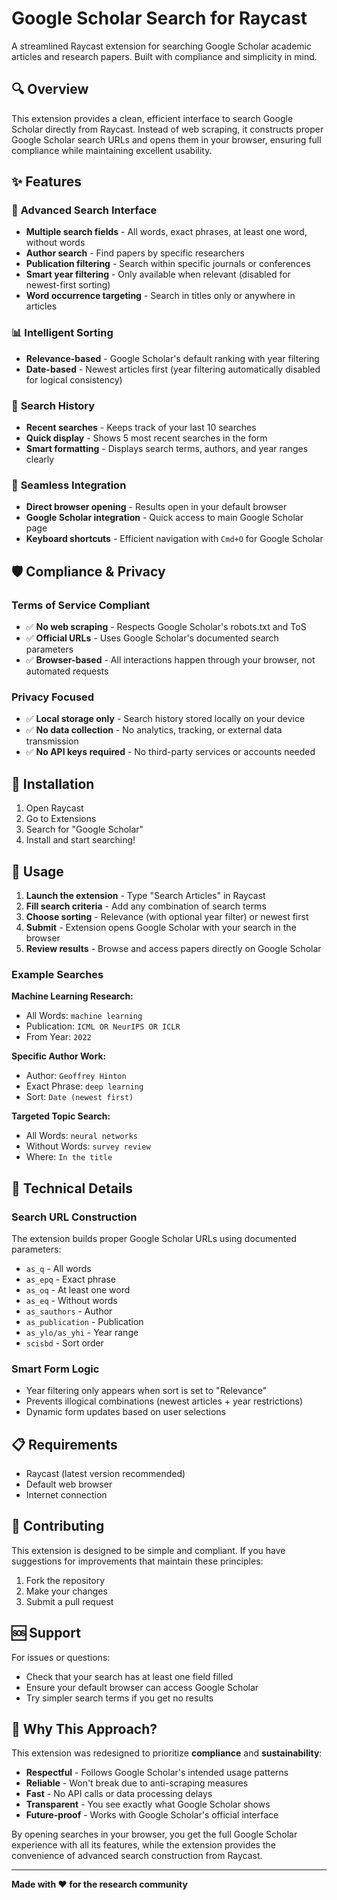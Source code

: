 # Google Scholar Search for Raycast

A streamlined Raycast extension for searching Google Scholar academic articles and research papers. Built with compliance and simplicity in mind.

## 🔍 Overview

This extension provides a clean, efficient interface to search Google Scholar directly from Raycast. Instead of web scraping, it constructs proper Google Scholar search URLs and opens them in your browser, ensuring full compliance while maintaining excellent usability.

## ✨ Features

### 🎯 **Advanced Search Interface**
- **Multiple search fields** - All words, exact phrases, at least one word, without words
- **Author search** - Find papers by specific researchers
- **Publication filtering** - Search within specific journals or conferences
- **Smart year filtering** - Only available when relevant (disabled for newest-first sorting)
- **Word occurrence targeting** - Search in titles only or anywhere in articles

### 📊 **Intelligent Sorting**
- **Relevance-based** - Google Scholar's default ranking with year filtering
- **Date-based** - Newest articles first (year filtering automatically disabled for logical consistency)

### 💾 **Search History**
- **Recent searches** - Keeps track of your last 10 searches
- **Quick display** - Shows 5 most recent searches in the form
- **Smart formatting** - Displays search terms, authors, and year ranges clearly

### 🚀 **Seamless Integration**
- **Direct browser opening** - Results open in your default browser
- **Google Scholar integration** - Quick access to main Google Scholar page
- **Keyboard shortcuts** - Efficient navigation with `Cmd+O` for Google Scholar

## 🛡️ Compliance & Privacy

### **Terms of Service Compliant**
- ✅ **No web scraping** - Respects Google Scholar's robots.txt and ToS
- ✅ **Official URLs** - Uses Google Scholar's documented search parameters
- ✅ **Browser-based** - All interactions happen through your browser, not automated requests

### **Privacy Focused**
- ✅ **Local storage only** - Search history stored locally on your device
- ✅ **No data collection** - No analytics, tracking, or external data transmission
- ✅ **No API keys required** - No third-party services or accounts needed

## 🚀 Installation

1. Open Raycast
2. Go to Extensions
3. Search for "Google Scholar"
4. Install and start searching!

## 📖 Usage

1. **Launch the extension** - Type "Search Articles" in Raycast
2. **Fill search criteria** - Add any combination of search terms
3. **Choose sorting** - Relevance (with optional year filter) or newest first
4. **Submit** - Extension opens Google Scholar with your search in the browser
5. **Review results** - Browse and access papers directly on Google Scholar

### Example Searches

**Machine Learning Research:**
- All Words: `machine learning`
- Publication: `ICML OR NeurIPS OR ICLR`
- From Year: `2022`

**Specific Author Work:**
- Author: `Geoffrey Hinton`
- Exact Phrase: `deep learning`
- Sort: `Date (newest first)`

**Targeted Topic Search:**
- All Words: `neural networks`
- Without Words: `survey review`
- Where: `In the title`

## 🔧 Technical Details

### **Search URL Construction**
The extension builds proper Google Scholar URLs using documented parameters:
- `as_q` - All words
- `as_epq` - Exact phrase
- `as_oq` - At least one word
- `as_eq` - Without words
- `as_sauthors` - Author
- `as_publication` - Publication
- `as_ylo/as_yhi` - Year range
- `scisbd` - Sort order

### **Smart Form Logic**
- Year filtering only appears when sort is set to "Relevance"
- Prevents illogical combinations (newest articles + year restrictions)
- Dynamic form updates based on user selections

## 📋 Requirements

- Raycast (latest version recommended)
- Default web browser
- Internet connection

## 🤝 Contributing

This extension is designed to be simple and compliant. If you have suggestions for improvements that maintain these principles:

1. Fork the repository
2. Make your changes
3. Submit a pull request

## 🆘 Support

For issues or questions:
- Check that your search has at least one field filled
- Ensure your default browser can access Google Scholar
- Try simpler search terms if you get no results

## 🎯 Why This Approach?

This extension was redesigned to prioritize **compliance** and **sustainability**:

- **Respectful** - Follows Google Scholar's intended usage patterns
- **Reliable** - Won't break due to anti-scraping measures
- **Fast** - No API calls or data processing delays
- **Transparent** - You see exactly what Google Scholar shows
- **Future-proof** - Works with Google Scholar's official interface

By opening searches in your browser, you get the full Google Scholar experience with all its features, while the extension provides the convenience of advanced search construction from Raycast.

---

**Made with ❤️ for the research community**